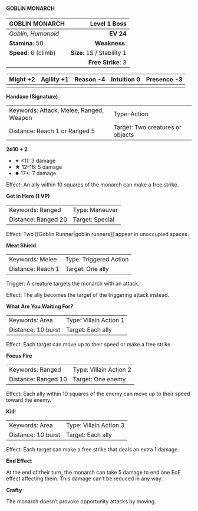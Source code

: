 #### GOBLIN MONARCH

| GOBLIN MONARCH       |           **Level 1 Boss** |
| :------------------- | -------------------------: |
| *Goblin, Humanoid*   |                  **EV 24** |
| **Stamina**: 50      |              **Weakness**: |
| **Speed**: 6 (climb) | **Size**: 1S / Stability 1 |
|                      |         **Free Strike**: 3 |

| **Might** +2 | **Agility** +1 | **Reason** -4 | **Intuition** 0 | **Presence** -3 |
| ------------ | -------------- | ------------- | --------------- | --------------- |
|              |                |               |                 |                 |

**Handaxe (Signature)**

|                                         |                                  |
| :-------------------------------------- | :------------------------------- |
| Keywords: Attack, Melee, Ranged, Weapon | Type: Action                     |
| Distance: Reach 1 or Ranged 5           | Target: Two creatures or objects |

**2d10 + 2**

- ✦ ≤11: 3 damage
- ★ 12–16: 5 damage
- ✸ 17+: 7 damage

Effect: An ally within 10 squares of the monarch can make a free strike.

**Get in Here (1 VP)**

|                     |                 |
| :------------------ | :-------------- |
| Keywords: Ranged    | Type: Maneuver  |
| Distance: Ranged 20 | Target: Special |

Effect: Two [[Goblin Runner|goblin runners]] appear in unoccupied spaces.

**Meat Shield**

|                   |                        |
| :---------------- | :--------------------- |
| Keywords: Melee   | Type: Triggered Action |
| Distance: Reach 1 | Target: One ally       |

Trigger: A creature targets the monarch with an attack.

Effect: The ally becomes the target of the triggering attack instead.

**What Are You Waiting For?**

|                    |                        |
| :----------------- | :--------------------- |
| Keywords: Area     | Type: Villain Action 1 |
| Distance: 10 burst | Target: Each ally      |

Effect: Each target can move up to their speed or make a free strike.

**Focus Fire**

|                     |                        |
| :------------------ | :--------------------- |
| Keywords: Ranged    | Type: Villain Action 2 |
| Distance: Ranged 10 | Target: One enemy      |

Effect: Each ally within 10 squares of the enemy can move up to their speed toward the enemy.

**Kill!**

|                    |                        |
| :----------------- | :--------------------- |
| Keywords: Area     | Type: Villain Action 3 |
| Distance: 10 burst | Target: Each ally      |

Effect: Each target can make a free strike that deals an extra 1 damage.

**End Effect**

At the end of their turn, the monarch can take 5 damage to end one EoE effect affecting them. This damage can’t be reduced in any way.

**Crafty**

The monarch doesn’t provoke opportunity attacks by moving.
